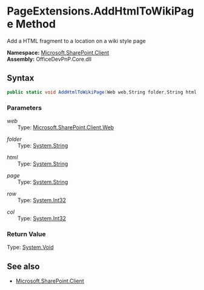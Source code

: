 # PageExtensions.AddHtmlToWikiPage Method  
Add a HTML fragment to a location on a wiki style page  

**Namespace:** [Microsoft.SharePoint.Client](Microsoft.SharePoint.Client.md)  
**Assembly:** OfficeDevPnP.Core.dll  
## Syntax
```C#
public static void AddHtmlToWikiPage(Web web,String folder,String html,String page,Int32 row,Int32 col)
```
### Parameters
*web*  
&emsp;&emsp;Type: [Microsoft.SharePoint.Client.Web](Microsoft.SharePoint.Client.Web.md) 
&emsp;&emsp;  
  
*folder*  
&emsp;&emsp;Type: [System.String](System.String.md) 
&emsp;&emsp;  
  
*html*  
&emsp;&emsp;Type: [System.String](System.String.md) 
&emsp;&emsp;  
  
*page*  
&emsp;&emsp;Type: [System.String](System.String.md) 
&emsp;&emsp;  
  
*row*  
&emsp;&emsp;Type: [System.Int32](System.Int32.md) 
&emsp;&emsp;  
  
*col*  
&emsp;&emsp;Type: [System.Int32](System.Int32.md) 
&emsp;&emsp;  
  
### Return Value
Type: [System.Void](System.Void.md 
)
## See also
- [Microsoft.SharePoint.Client](Microsoft.SharePoint.Client.md)
